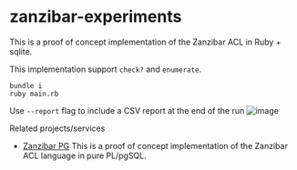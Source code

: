 # zanzibar-experiments

This is a proof of concept implementation of the Zanzibar ACL in Ruby + sqlite.

This implementation support `check?` and `enumerate`.

```
bundle i
ruby main.rb
```

Use `--report` flag to include a CSV report at the end of the run
![image](https://user-images.githubusercontent.com/40670/200466330-46336fd4-af3e-40b2-8147-dfb614f8dfa0.png)


Related projects/services

* [Zanzibar PG](https://github.com/josephglanville/zanzibar-pg) This is a proof of concept implementation of the Zanzibar ACL language in pure PL/pgSQL.
